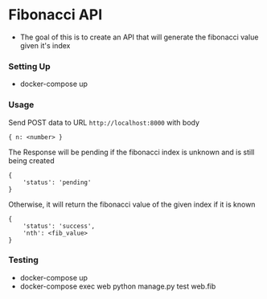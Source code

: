 # Fibonacci API
- The goal of this is to create an API that will generate the fibonacci value given it's index

### Setting Up
- docker-compose up


### Usage
Send POST data to URL `http://localhost:8000` with body 
```
{ n: <number> }
```
The Response will be pending if the fibonacci index is unknown and is still being created
```
{
    'status': 'pending'
}
```
Otherwise, it will return the fibonacci value of the given index if it is known
```
{
    'status': 'success',
    'nth': <fib_value>
}
```




### Testing
- docker-compose up
- docker-compose exec web python manage.py test web.fib